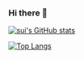### Hi there 👋
[![sui's GitHub stats](https://github-readme-stats.vercel.app/api?username=sui-sfc&theme=vue-dark&show_icons=true)](https://github.com/sui-sfc/github-readme-stats)

[![Top Langs](https://github-readme-stats.vercel.app/api/top-langs/?username=sui-sfc&theme=vue-dark&show_icons=true&layout=compact)](https://github.com/sui-sfc/github-readme-stats)



<!--
**sui-sfc/sui-sfc** is a ✨ _special_ ✨ repository because its `README.md` (this file) appears on your GitHub profile.

Here are some ideas to get you started:

- 🔭 I’m currently working on ...
- 🌱 I’m currently learning ...
- 👯 I’m looking to collaborate on ...
- 🤔 I’m looking for help with ...
- 💬 Ask me about ...
- 📫 How to reach me: ...
- 😄 Pronouns: ...
- ⚡ Fun fact: ...
-->
